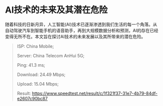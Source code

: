 # AI技术的未来及其潜在危险

随着科技的日新月异，人工智能(AI)技术已逐渐渗透到我们生活的每一个角落。从自动驾驶汽车到智能手机的语音助手，再到大规模数据分析和预测，AI的存在已经变得无所不在。本文旨在探讨AI技术的未来发展以及其所带来的潜在危险。

> ISP: China Mobile; 
>
> Server: China Telecom AnHui 5G; 
>
> Ping: 41.3 ms; 
>
> Download: 24.49 Mbps; 
>
> Upload: 15.04 Mbps; 
>
> Result: https://www.speedtest.net/result/c/1f321f37-31e7-4b79-84df-e2607c90bc87
